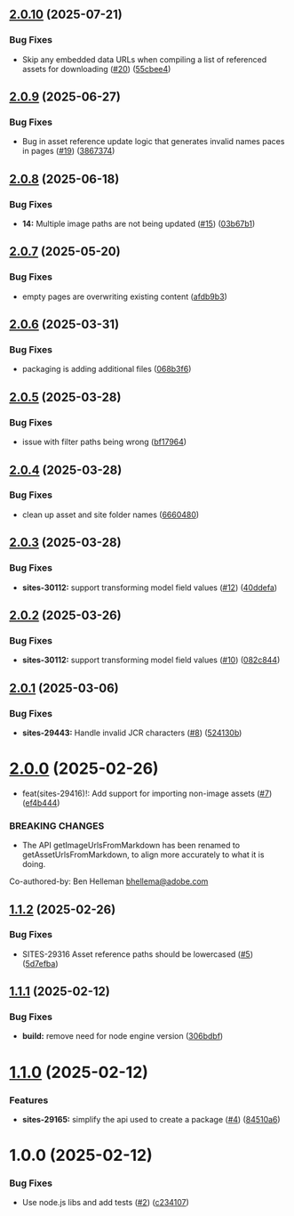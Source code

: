 ## [2.0.10](https://github.com/adobe/helix-importer-jcr-packaging/compare/v2.0.9...v2.0.10) (2025-07-21)


### Bug Fixes

* Skip any embedded data URLs when compiling a list of referenced assets for downloading ([#20](https://github.com/adobe/helix-importer-jcr-packaging/issues/20)) ([55cbee4](https://github.com/adobe/helix-importer-jcr-packaging/commit/55cbee463e70d91ee0aeed2e1822a9a71a6232e5))

## [2.0.9](https://github.com/adobe/helix-importer-jcr-packaging/compare/v2.0.8...v2.0.9) (2025-06-27)


### Bug Fixes

* Bug in asset reference update logic that generates invalid names paces in pages ([#19](https://github.com/adobe/helix-importer-jcr-packaging/issues/19)) ([3867374](https://github.com/adobe/helix-importer-jcr-packaging/commit/38673745f1c7d2a775998e8560acf001e7ecfcae))

## [2.0.8](https://github.com/adobe/helix-importer-jcr-packaging/compare/v2.0.7...v2.0.8) (2025-06-18)


### Bug Fixes

* **14:** Multiple image paths are not being updated ([#15](https://github.com/adobe/helix-importer-jcr-packaging/issues/15)) ([03b67b1](https://github.com/adobe/helix-importer-jcr-packaging/commit/03b67b1a0ad3332624f5621d98c8901db5cbe71e))

## [2.0.7](https://github.com/adobe/helix-importer-jcr-packaging/compare/v2.0.6...v2.0.7) (2025-05-20)


### Bug Fixes

* empty pages are overwriting existing content ([afdb9b3](https://github.com/adobe/helix-importer-jcr-packaging/commit/afdb9b3507c8f5e5cc8475af3aeb0b9ff162a455))

## [2.0.6](https://github.com/adobe/helix-importer-jcr-packaging/compare/v2.0.5...v2.0.6) (2025-03-31)


### Bug Fixes

* packaging is adding additional files ([068b3f6](https://github.com/adobe/helix-importer-jcr-packaging/commit/068b3f61960167be4b72dff321ad28e205b95dcb))

## [2.0.5](https://github.com/adobe/helix-importer-jcr-packaging/compare/v2.0.4...v2.0.5) (2025-03-28)


### Bug Fixes

* issue with filter paths being wrong ([bf17964](https://github.com/adobe/helix-importer-jcr-packaging/commit/bf1796403efe99c5df99ca58f2a273a3921cfd17))

## [2.0.4](https://github.com/adobe/helix-importer-jcr-packaging/compare/v2.0.3...v2.0.4) (2025-03-28)


### Bug Fixes

* clean up asset and site folder names ([6660480](https://github.com/adobe/helix-importer-jcr-packaging/commit/6660480f38823d785b9330e424f3055428afa69d))

## [2.0.3](https://github.com/adobe/helix-importer-jcr-packaging/compare/v2.0.2...v2.0.3) (2025-03-28)


### Bug Fixes

* **sites-30112:** support transforming model field values ([#12](https://github.com/adobe/helix-importer-jcr-packaging/issues/12)) ([40ddefa](https://github.com/adobe/helix-importer-jcr-packaging/commit/40ddefa53bc0c9bc318d0718c49da60e687ac138))

## [2.0.2](https://github.com/adobe/helix-importer-jcr-packaging/compare/v2.0.1...v2.0.2) (2025-03-26)


### Bug Fixes

* **sites-30112:** support transforming model field values ([#10](https://github.com/adobe/helix-importer-jcr-packaging/issues/10)) ([082c844](https://github.com/adobe/helix-importer-jcr-packaging/commit/082c84489dff628c4c51b02af2ab11de92cc50b8))

## [2.0.1](https://github.com/adobe/helix-importer-jcr-packaging/compare/v2.0.0...v2.0.1) (2025-03-06)


### Bug Fixes

* **sites-29443:** Handle invalid JCR characters ([#8](https://github.com/adobe/helix-importer-jcr-packaging/issues/8)) ([524130b](https://github.com/adobe/helix-importer-jcr-packaging/commit/524130be1147cd18c281aa3abf8bd4647160099f))

# [2.0.0](https://github.com/adobe/helix-importer-jcr-packaging/compare/v1.1.2...v2.0.0) (2025-02-26)


* feat(sites-29416)!: Add support for importing non-image assets ([#7](https://github.com/adobe/helix-importer-jcr-packaging/issues/7)) ([ef4b444](https://github.com/adobe/helix-importer-jcr-packaging/commit/ef4b444785280eeaf5bab42af3a41109e60bcf25))


### BREAKING CHANGES

* The API getImageUrlsFromMarkdown has been renamed to getAssetUrlsFromMarkdown, to align more accurately to what it is doing.

Co-authored-by: Ben Helleman <bhellema@adobe.com>

## [1.1.2](https://github.com/adobe/helix-importer-jcr-packaging/compare/v1.1.1...v1.1.2) (2025-02-26)


### Bug Fixes

* SITES-29316 Asset reference paths should be lowercased ([#5](https://github.com/adobe/helix-importer-jcr-packaging/issues/5)) ([5d7efba](https://github.com/adobe/helix-importer-jcr-packaging/commit/5d7efbae6a063a81e55649b6eec940e3f42471ba))

## [1.1.1](https://github.com/adobe/helix-importer-jcr-packaging/compare/v1.1.0...v1.1.1) (2025-02-12)


### Bug Fixes

* **build:** remove need for node engine version ([306bdbf](https://github.com/adobe/helix-importer-jcr-packaging/commit/306bdbf868e31ba0b942eeaf23372cecfb232f81))

# [1.1.0](https://github.com/adobe/helix-importer-jcr-packaging/compare/v1.0.0...v1.1.0) (2025-02-12)


### Features

* **sites-29165:** simplify the api used to create a package ([#4](https://github.com/adobe/helix-importer-jcr-packaging/issues/4)) ([84510a6](https://github.com/adobe/helix-importer-jcr-packaging/commit/84510a65449343cb7498373aa036d562243ede59))

# 1.0.0 (2025-02-12)


### Bug Fixes

* Use node.js libs and add tests ([#2](https://github.com/adobe/helix-importer-jcr-packaging/issues/2)) ([c234107](https://github.com/adobe/helix-importer-jcr-packaging/commit/c234107f688926bdd50316701027ec92701f60dd))
